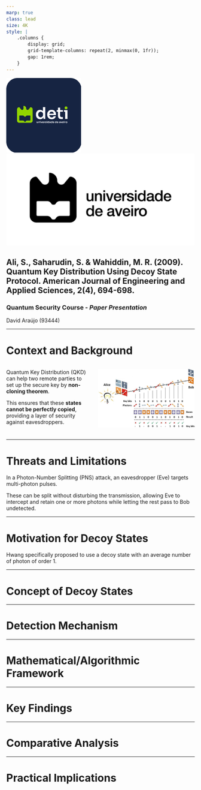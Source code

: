 ```yaml
---
marp: true
class: lead
size: 4K
style: |
    .columns {
        display: grid;
        grid-template-columns: repeat(2, minmax(0, 1fr));
        gap: 1rem;
    }
---
```


![height:100px](./images/deti-logo.png) ![height:100px](./images/Marca-UA-Complementar-PRETO.png)

## Ali, S., Saharudin, S. & Wahiddin, M. R. (2009). **Quantum Key Distribution Using Decoy State Protocol**. American Journal of Engineering and Applied Sciences, 2(4), 694-698.

### Quantum Security Course - _Paper Presentation_

David Araújo (93444)

<!-- footer: 25th of October 2024 -->

---

<!-- paginate: true -->
<!-- header: __Quantum Key Distribution Using Decoy State Protocol__ | Quantum Security Course - _Paper Presentation_-->
<!-- footer: '![height:50px](./images/deti-logo.png) ![height:50px](./images/Marca-UA-Complementar-PRETO.png)' -->

<!--
Problem Statement:
    - Context and Background: Explain the basics of Quantum Key Distribution and its importance in secure communication.
    - Threats and Limitations: Go into details about PNS attacks and how traditional QKD is vulnerable to these.
    - Motivation for Decoy States: Why decoy states are a potential solution, setting up the transition to the approach.
-->


# Context and Background

<div class="columns">

<div>

Quantum Key Distribution (QKD) can help two remote parties to set up the secure key by **non-cloning theorem**.

This ensures that these **states cannot be perfectly copied**, providing a layer of security against eavesdroppers.

</div>

<div>

![BB84](./images/BB84-protocol-basic-scheme.png)

</div>

</div>

---

# Threats and Limitations

In a Photon-Number Splitting (PNS) attack, an eavesdropper (Eve) targets multi-photon pulses.

These can be split without disturbing the transmission, allowing Eve to intercept and retain one or more photons while letting the rest pass to Bob undetected.

---

# Motivation for Decoy States

Hwang specifically proposed to use a decoy state with an average number of photon of order 1.

---

<!--
Proposed Approach:
    - Concept of Decoy States: Describe what decoy states are and how they differ from signal states.
    - Detection Mechanism: Explain how the protocol uses decoy states to identify and prevent eavesdropping attempts.
    - Mathematical/Algorithmic Framework: Briefly touch on the key mathematical or algorithmic techniques used in their protocol.
-->

# Concept of Decoy States

---

# Detection Mechanism

---

# Mathematical/Algorithmic Framework

---

<!--
Results & Impact:
    - Key Findings: Highlight the quantitative and qualitative improvements in security and key generation rates.
    - Comparative Analysis: Compare their protocol’s performance with other QKD protocols.
    - Practical Implications: Discuss real-world applicability and how this research advances the field of secure quantum communications.
-->

# Key Findings

---

# Comparative Analysis

---

# Practical Implications


